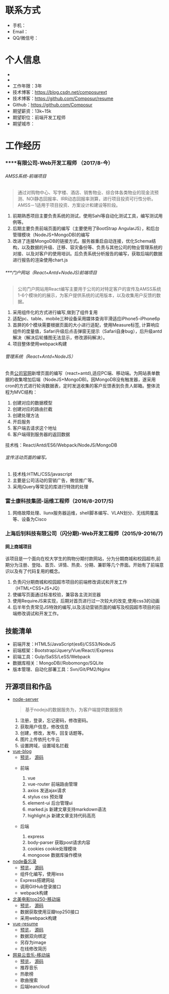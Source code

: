 
# 联系方式
- 手机：
- Email： 
- QQ/微信号：

# 个人信息

 - 
 - 
 - 工作年限：3年
 - 技术博客：https://blog.csdn.net/composurext
 - 技术博客：https://github.com/Composur/resume
 - Github：https://github.com/Composur 
 - 期望薪资：13k~15k
 - 期望职位：前端开发工程师
 - 期望城市：


# 工作经历
### ****有限公司-Web开发工程师 （2017/8-今）

######  AMSS系统-前端项目
>通过对购物中心、写字楼、酒店、销售物业、综合体各类物业的现金流预测、NOI静态回报率、IRR动态回报率测算，进行项目投资可行性分析。AMSS－1适用于项目投资、方案设计和建设等阶段。

1. 前期熟悉项目主要负责系统的测试，使用Sahi等自动化测试工具，编写测试用例等。
2. 后期主要负责前端页面的编写（主要使用了BootStrap AngularJS），和后台管理模块（NodeJS+MongoDB)的编写
3. 改进了连接MongoDB的链接方式。服务器重启自动连接，优化Schema结构，以及数据的升级、迁移、容灾备份等、负责与其他公司的物业管理系统的对接、以及对客户的使用培训。后负责系统分析报告的编写，获取后端的数据进行报告的渲染使用chart.js

######  ***门户网站（React+Antd+NodeJS)前端项目
>公司门户网站用React编写主要用于公司的对特定客户的宣传及AMSS系统1-6个模块的的展示，为客户提供系统的试用版本，以及收集用户反馈的数据。

1. 采用组件化的方式进行编写,做到了组件复用
2. 适配pc、table、mobile三种设备采用媒体查询平滑适应iPhone5-iPhone6p
3. 首屏的6个模块需要根据页面的大小进行适配，使用Measure标签, 计算响应组件的度量值，Safari升级后点击弹窗无提示（Safari自身bug），后升级antd解决（解决后轮播图无法显示，修改源码解决）。
4. 项目整体使用webpack构建

###### 管理系统（React+Antd+NodeJS）
负责[公司官网](http://www.amssasia.com.cn)新增页面的编写（react+antd),适应PC端、移动端。为网站表单数据的收集增加后端（NodeJS+MongoDB)。因MongoDB没有触发器，遂采用cron的方式进行轮询数据表，定时发送收集的客户反馈表到负责人邮箱。整体流程为MVC结构：
1. 创建对应的数据模型
2. 创建对应的路由拦截
3. 创建处理方法
4. 开启服务
5. 客户端去请求这个地址
6. 客户端得到服务器的返回数据

技术栈：React/Antd/ES6/Webpack/NodeJS/MongoDB

###### 宣传活动页面的编写。
1. 技术栈:HTML/CSS/javascript
2. 主要是公司活动的营销广告，微信推广等。
3. 采用jQuery等常见的库进行特效的处理

### 富士康科技集团-运维工程师（2016/8-2017/5)
1.  网络故障处理、liunx服务器运维，shell脚本编写、VLAN划分、无线网覆盖等、设备为Cisco

### 上海后钊科技有限公司（闪分期)-Web开发工程师（2015/9-2016/7)
####  网上商城项目
该项目是一个面向在校大学生的购物分期付款网站，分为分期商城和校园超市,前期分为注册、登陆、首页、详情、热卖、分期、兼职等几个界面。开始有了前端意识以及有了代码复用的概念。

1. 负责闪分期商城和校园超市项目的前端修改调试和开发工作（HTML+CSS+JS+JQ）
2. 使编写页面通过标准校验，兼容各主流浏览器
3. 使用RequireJS来实现，后期对首页进行过一次较大的改变,使用css3的动画
4. 后半年负责常见JS特效的编写,以及活动营销页面的编写及校园超市项目的前端修改调试和开发工作。
## 技能清单
+ 前端开发：HTML5/JavaScript(es6)/CSS3/NodeJS
+ 前端框架：Bootstrap/Jquery/Vue/React//Express
+ 前端工具：Gulp/SaSS/LeSS/Webpack
+ 数据库相关：MongoDB//Robomongo/SQLite
+ 版本管理、自动化部署工具：Svn/Git/PM2/Nginx
## 开源项目和作品
+ [node-server](https://github.com/Composur/react-practice)
    >  基于nodejs的数据服务为，为客户端提供数据服务
    1. 注册，登录，忘记密码，修改密码。
    2. 获取用户信息，修改信息
    3. 创建，修改，发布，回复话题等。
    4. 图片上传依托七牛云
    5. 设置跨域，设置域名拦截
+ [vue-blog](https://github.com/Composur/vue-project)
    + [预览](http://47.94.237.28:8124)， [源码](https://github.com/Composur/vue-project/tree/master/vue-blog2)
    * 前端
        1. vue
        2. vue-router 前端路由管理
        3. axios 发送ajax请求
        4. stylus css 预处理
        5. element-ui 后台管理ui
        6. marked.js 新建文章支持markdown语法
        7. highlight.js 新建文章支持代码高亮

    * 后端
        1. express
        2. body-parser 获取post请求内容
        3. cookies cookie处理模块
        4. mongoose 数据库操作模块
+ [node备忘录](https://github.com/Composur/resume/tree/master/projects/stickyNotes)
    + [预览](http://52.xiaoqi.info/)， [源码](https://github.com/Composur/resume/tree/master/projects/stickyNotes)
    + 组件化编写，使用less
    + Express搭建网站
    + 调用GitHub登录接口
    + webpack构建
+ [北美电影top250-移动端](https://composur.github.io/resume/projects/douban-movie/index.html) 
    + [预览](https://composur.github.io/resume/projects/douban-movie/index.html)， [源码]()
    + 数据获取使用豆瓣top250接口
    + 采用webpack构建 
+ [vue-resume](https://composur.github.io/vue-project/vue-resume/docs/index.html#/)
    + [预览](https://composur.github.io/vue-project/vue-resume/docs/index.html#/)， [源码](https://github.com/Composur/vue-project/tree/master/vue-resume)
    + 数据双向绑定
    + 另存为image
    + 在线修改简历
+ [网易云音乐-移动端](https://composur.github.io/resume/projects/music_163/index.html)
   + [预览](https://composur.github.io/resume/projects/music_163/index.html)， [源码](https://github.com/Composur/resume/tree/master/projects/music_163)
    + 推荐音乐
    + 热歌榜
    + 歌曲搜索
    + 后端leancloud